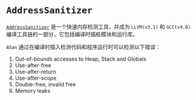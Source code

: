 
# `AddressSanitizer`

[`AddressSanitizer`](https://clang.llvm.org/docs/AddressSanitizer.html#introduction) 是一个快速内存检测工具，并成为 `LLVM(v3.1)` 和 `GCC(v4.8)` 编译工具链的一部分，它包括编译时插桩模块和运行库。

`ASan` 通过在编译时插入检测代码和程序运行时可以检测以下错误：

1. Out-of-bounds accesses to Heap, Stack and Globals
2. Use-after-free
3. Use-after-return
4. Use-after-scope
5. Double-free, invalid free
6. Memory leaks
